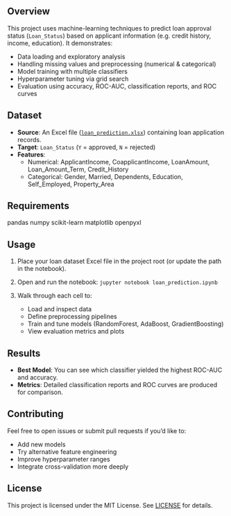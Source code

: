 ## Overview
This project uses machine-learning techniques to predict loan approval status (`Loan_Status`) based on applicant information (e.g. credit history, income, education). It demonstrates:
- Data loading and exploratory analysis
- Handling missing values and preprocessing (numerical & categorical)
- Model training with multiple classifiers
- Hyperparameter tuning via grid search
- Evaluation using accuracy, ROC-AUC, classification reports, and ROC curves

## Dataset
- **Source**: An Excel file ([`loan_prediction.xlsx`](loan_prediction_classification/loan_prediction(1).xlsx)) containing loan application records.
- **Target**: `Loan_Status` (`Y` = approved, `N` = rejected)
- **Features**: 
  - Numerical: ApplicantIncome, CoapplicantIncome, LoanAmount, Loan_Amount_Term, Credit_History
  - Categorical: Gender, Married, Dependents, Education, Self_Employed, Property_Area

## Requirements
pandas
numpy
scikit-learn
matplotlib
openpyxl

## Usage
1. Place your loan dataset Excel file in the project root (or update the path in the notebook).
2. Open and run the notebook:
   ```jupyter notebook loan_prediction.ipynb```
3. Walk through each cell to:

   * Load and inspect data
   * Define preprocessing pipelines
   * Train and tune models (RandomForest, AdaBoost, GradientBoosting)
   * View evaluation metrics and plots

## Results

* **Best Model**: You can see which classifier yielded the highest ROC-AUC and accuracy.
* **Metrics**: Detailed classification reports and ROC curves are produced for comparison.

## Contributing

Feel free to open issues or submit pull requests if you’d like to:

* Add new models
* Try alternative feature engineering
* Improve hyperparameter ranges
* Integrate cross-validation more deeply

## License

This project is licensed under the MIT License. See [LICENSE](LICENSE) for details.
